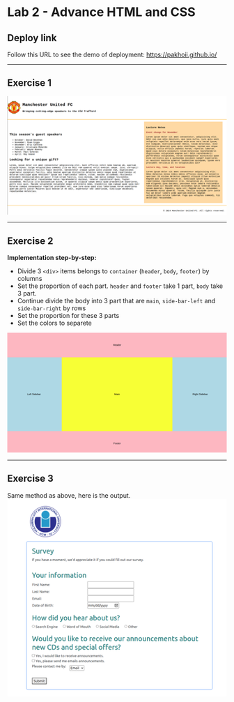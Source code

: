 # Lab 2 - Advance HTML and CSS

## Deploy link
Follow this URL to see the demo of deployment: https://pakhoii.github.io/

---
## Exercise 1
![alt text](ex1.png)

---
## Exercise 2
**Implementation step-by-step:**
- Divide 3 `<div>` items belongs to `container` (`header`, `body`, `footer`) by columns 
- Set the proportion of each part. `header` and `footer` take 1 part, `body` take 3 part.
- Continue divide the body into 3 part that are `main`, `side-bar-left` and `side-bar-right` by rows
- Set the proportion for these 3 parts
- Set the colors to separete
  
![alt text](ex2.png)

---
## Exercise 3
Same method as above, here is the output.
![alt text](ex3.png)